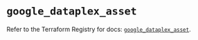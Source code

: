 # `google_dataplex_asset`

Refer to the Terraform Registry for docs: [`google_dataplex_asset`](https://registry.terraform.io/providers/hashicorp/google/6.21.0/docs/resources/dataplex_asset).
